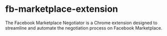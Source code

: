# fb-marketplace-extension
The Facebook Marketplace Negotiator is a Chrome extension designed to streamline and automate the negotiation process on Facebook Marketplace. 
